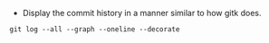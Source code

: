 - Display the commit history in a manner similar to how gitk does.

```
git log --all --graph --oneline --decorate
```
